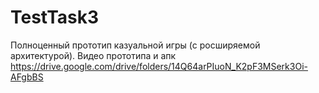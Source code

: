 # TestTask3

Полноценный прототип казуальной игры (с росширяемой архитектурой). 
Видео прототипа и апк https://drive.google.com/drive/folders/14Q64arPIuoN_K2pF3MSerk3Oi-AFgbBS
